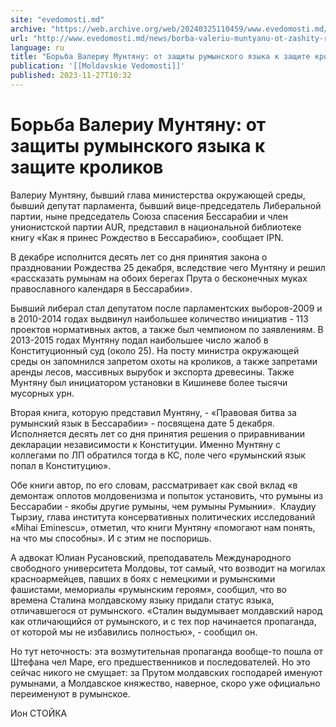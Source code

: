 ```yaml
---
site: "evedomosti.md"
archive: "https://web.archive.org/web/20240325110459/www.evedomosti.md/news/borba-valeriu-muntyanu-ot-zashity-rumynskogo-yazyka-k-zashit"
url: "http://www.evedomosti.md/news/borba-valeriu-muntyanu-ot-zashity-rumynskogo-yazyka-k-zashit"
language: ru
title: "Борьба Валериу Мунтяну: от защиты румынского языка к защите кроликов"
publication: '[[Moldavskie Vedomosti]]'
published: 2023-11-27T10:32
---
```


# Борьба Валериу Мунтяну: от защиты румынского языка к защите кроликов

Валериу Мунтяну, бывший глава министерства окружающей среды, бывший депутат парламента, бывший вице-председатель Либеральной партии, ныне председатель Союза спасения Бессарабии и член унионистской партии AUR, представил в национальной библиотеке книгу «Как я принес Рождество в Бессарабию», сообщает IPN.

В декабре исполнится десять лет со дня принятия закона о праздновании Рождества 25 декабря, вследствие чего Мунтяну и решил «рассказать румынам на обоих берегах Прута о бесконечных муках православного календаря в Бессарабии».

Бывший либерал стал депутатом после парламентских выборов-2009 и в 2010-2014 годах выдвинул наибольшее количество инициатив - 113 проектов нормативных актов, а также был чемпионом по заявлениям. В 2013-2015 годах Мунтяну подал наибольшее число жалоб в Конституционный суд (около 25). На посту министра окружающей среды он запомнился запретом охоты на кроликов, а также запретами аренды лесов, массивных вырубок и экспорта древесины. Также Мунтяну был инициатором установки в Кишиневе более тысячи мусорных урн.

Вторая книга, которую представил Мунтяну, - «Правовая битва за румынский язык в Бессарабии» - посвящена дате 5 декабря. Исполняется десять лет со дня принятия решения о приравнивании декларации независимости к Конституции. Именно Мунтяну с коллегами по ЛП обратился тогда в КС, поле чего «румынский язык попал в Конституцию».

Обе книги автор, по его словам, рассматривает как свой вклад «в демонтаж оплотов молдовенизма и попыток установить, что румыны из Бессарабии - якобы другие румыны, чем румыны Румынии».  Клаудиу Тырзиу, глава института консервативных политических исследований «Mihai Eminescu», отметил, что книги Мунтяну «помогают нам понять, на что мы способны». И с этим не поспоришь.

А адвокат Юлиан Русановский, преподаватель Международного свободного университета Молдовы, тот самый, что возводит на могилах красноармейцев, павших в боях с немецкими и румынскими фашистами, мемориалы «румынским героям», сообщил, что во времена Сталина молдавскому языку придали статус языка, отличавшегося от румынского. «Сталин выдумывает молдавский народ как отличающийся от румынского, и с тех пор начинается пропаганда, от которой мы не избавились полностью», - сообщил он.

Но тут неточность: эта возмутительная пропаганда вообще-то пошла от Штефана чел Маре, его предшественников и последователей. Но это сейчас никого не смущает: за Прутом молдавских господарей именуют румынами, а Молдавское княжество, наверное, скоро уже официально переименуют в румынское.

Ион СТОЙКА
